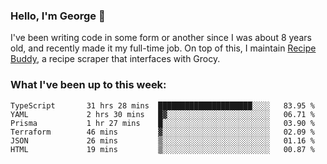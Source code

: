 ### Hello, I'm George 👋

I've been writing code in some form or another since I was about 8 years old, and recently made it my full-time job. On top of this, I maintain [Recipe Buddy](https://github.com/georgegebbett/recipe-buddy), a recipe scraper that interfaces with Grocy.  

<!--
**georgegebbett/georgegebbett** is a ✨ _special_ ✨ repository because its `README.md` (this file) appears on your GitHub profile.

Here are some ideas to get you started:

- 🔭 I’m currently working on ...
- 🌱 I’m currently learning ...
- 👯 I’m looking to collaborate on ...
- 🤔 I’m looking for help with ...
- 💬 Ask me about ...
- 📫 How to reach me: ...
- 😄 Pronouns: ...
- ⚡ Fun fact: ...
-->

### What I've been up to this week:
<!--START_SECTION:waka-->

```text
TypeScript       31 hrs 28 mins  █████████████████████░░░░   83.95 %
YAML             2 hrs 30 mins   █▓░░░░░░░░░░░░░░░░░░░░░░░   06.71 %
Prisma           1 hr 27 mins    █░░░░░░░░░░░░░░░░░░░░░░░░   03.90 %
Terraform        46 mins         ▓░░░░░░░░░░░░░░░░░░░░░░░░   02.09 %
JSON             26 mins         ▒░░░░░░░░░░░░░░░░░░░░░░░░   01.16 %
HTML             19 mins         ▒░░░░░░░░░░░░░░░░░░░░░░░░   00.87 %
```

<!--END_SECTION:waka-->

